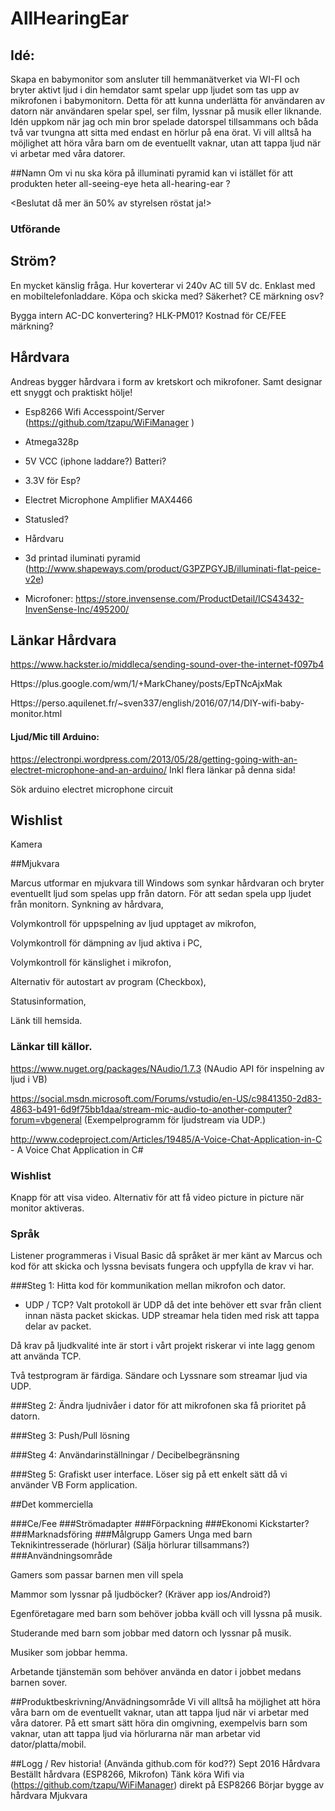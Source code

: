 ﻿# AllHearingEar
## Idé:
Skapa en babymonitor som ansluter till hemmanätverket via WI-FI och bryter aktivt ljud i din hemdator samt spelar upp ljudet som tas upp av mikrofonen i babymonitorn.
Detta för att kunna underlätta för användaren av datorn när användaren spelar spel, ser film, lyssnar på musik eller liknande.
Idén uppkom när jag och min bror spelade datorspel tillsammans och båda två var tvungna att sitta med endast en hörlur på ena örat.
Vi vill alltså ha möjlighet att höra våra barn om de eventuellt vaknar, utan att tappa ljud när vi arbetar med våra datorer.

##Namn
Om vi nu ska köra på illuminati pyramid kan vi istället för att produkten heter all-seeing-eye heta all-hearing-ear ?

<Beslutat då mer än 50% av styrelsen röstat ja!>

### Utförande

## Ström?

En mycket känslig fråga.
Hur koverterar vi 240v AC till 5V dc. Enklast med en mobiltelefonladdare.
Köpa och skicka med? Säkerhet? CE märkning osv?

Bygga intern AC-DC konvertering? HLK-PM01? 
Kostnad för CE/FEE märkning?

## Hårdvara

Andreas bygger hårdvara i form av kretskort och mikrofoner. Samt designar ett snyggt och praktiskt hölje!

- Esp8266 Wifi Accesspoint/Server (https://github.com/tzapu/WiFiManager )

- Atmega328p

- 5V VCC (iphone laddare?) Batteri?

- 3.3V för Esp?

- Electret Microphone Amplifier MAX4466

- Statusled?

- Hårdvaru

- 3d printad iluminati pyramid (http://www.shapeways.com/product/G3PZPGYJB/illuminati-flat-peice-v2e)

- Microfoner: https://store.invensense.com/ProductDetail/ICS43432-InvenSense-Inc/495200/

## Länkar Hårdvara

https://www.hackster.io/middleca/sending-sound-over-the-internet-f097b4

Https://plus.google.com/wm/1/+MarkChaney/posts/EpTNcAjxMak

Https://perso.aquilenet.fr/~sven337/english/2016/07/14/DIY-wifi-baby-monitor.html

#### Ljud/Mic till Arduino:

https://electronpi.wordpress.com/2013/05/28/getting-going-with-an-electret-microphone-and-an-arduino/
Inkl flera länkar på denna sida!

Sök arduino electret microphone circuit

## Wishlist
Kamera

##Mjukvara

Marcus utformar en mjukvara till Windows som synkar hårdvaran och bryter eventuellt ljud som spelas upp från datorn. För att sedan spela upp ljudet från monitorn.
Synkning av hårdvara,
 
Volymkontroll för uppspelning av ljud upptaget av mikrofon, 

Volymkontroll för dämpning av ljud aktiva i PC,
 
Volymkontroll för känslighet i mikrofon,
 
Alternativ för autostart av program (Checkbox),
 
Statusinformation, 

Länk till hemsida.

### Länkar till källor.

https://www.nuget.org/packages/NAudio/1.7.3 (NAudio API för inspelning av ljud i VB)

https://social.msdn.microsoft.com/Forums/vstudio/en-US/c9841350-2d83-4863-b491-6d9f75bb1daa/stream-mic-audio-to-another-computer?forum=vbgeneral (Exempelprogramm för ljudstream via UDP.)

http://www.codeproject.com/Articles/19485/A-Voice-Chat-Application-in-C - A Voice Chat Application in C#

### Wishlist
Knapp för att visa video.
Alternativ för att få video picture in picture när monitor aktiveras.

### Språk
Listener programmeras i Visual Basic då språket är mer känt av Marcus och kod för att skicka och lyssna bevisats fungera och uppfylla de krav vi har.

###Steg 1: Hitta kod för kommunikation mellan mikrofon och dator.
- UDP / TCP?
Valt protokoll är UDP då det inte behöver ett svar från client innan nästa packet skickas. UDP streamar hela tiden med risk att tappa delar av packet.
 
Då krav på ljudkvalité inte är stort i vårt projekt riskerar vi inte lagg genom att använda TCP.

Två testprogram är färdiga. Sändare och Lyssnare som streamar ljud via UDP. 

###Steg 2: Ändra ljudnivåer i dator för att mikrofonen ska få prioritet på datorn.

###Steg 3: Push/Pull lösning

###Steg 4: Användarinställningar / Decibelbegränsning

###Steg 5: Grafiskt user interface.
Löser sig på ett enkelt sätt då vi använder VB Form application.

##Det kommerciella

###Ce/Fee
###Strömadapter
###Förpackning
###Ekonomi
Kickstarter?
###Marknadsföring
###Målgrupp
Gamers
Unga med barn
Teknikintresserade (hörlurar) (Sälja hörlurar tillsammans?)
###Användningsområde

Gamers som passar barnen men vill spela

Mammor som lyssnar på ljudböcker? (Kräver app ios/Android?)

Egenföretagare med barn som behöver jobba kväll och vill lyssna på musik.

Studerande med barn som jobbar med datorn och lyssnar på musik.

Musiker som jobbar hemma.

Arbetande tjänstemän som behöver använda en dator i jobbet medans barnen sover.

##Produktbeskrivning/Anvädningsområde
Vi vill alltså ha möjlighet att höra våra barn om de eventuellt vaknar, utan att tappa ljud när vi arbetar med våra datorer.
På ett smart sätt höra din omgivning, exempelvis barn som vaknar, utan att tappa ljud via hörlurarna när man arbetar vid dator/platta/mobil.

##Logg / Rev historia! (Använda github.com för kod??)
Sept 2016
Hårdvara
Beställt hårdvara (ESP8266, Mikrofon)
Tänk köra Wifi via (https://github.com/tzapu/WiFiManager) direkt på ESP8266
Börjar bygge av hårdvara
Mjukvara


